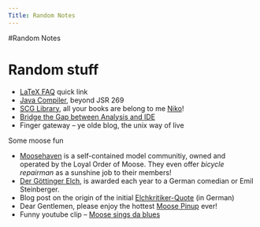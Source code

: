 ```yaml
---
Title: Random Notes
---
```

#Random Notes
# Random stuff


-  [LaTeX FAQ](%base_url%/wiki/faq/latex) quick link
-  [Java Compiler](%base_url%/wiki/alumni/adriankuhn/javacompiler), beyond JSR 269
-  [SCG Library](%base_url%/wiki/scglibrary), all your books are belong to me [Niko](%base_url%/staff/Schwarz)!
-  [Bridge the Gap between Analysis and IDE](http://c2.com/w4/epride/wiki.cgi?BridgeTheGapBetweenAnalysisAndIde)
-  Finger gateway &ndash; ye olde blog, the unix way of live

Some moose fun


-  [Moosehaven](http://www.spectrumdata.com/moose/havenbrochure.html) is a self-contained model communitiy, owned and operated by the Loyal Order of Moose. They even offer <i>bicycle repairman</i> as a sunshine job to their members!
-  [Der Göttinger Elch](%base_url%/), is awarded each year to a German comedian or Emil Steinberger.
-  Blog post on the origin of the initial [Elchkritiker-Quote](http://www.echolog.de/elchkritik/die_kritiker_der_elche.shtml) (in German)
-  Dear Gentlemen, please enjoy the hottest [Moose Pinup](http://community.livejournal.com/vintagephoto/1636656.html) ever!
-  Funny youtube clip &ndash; [Moose sings da blues](http://www.youtube.com/watch?v=5_wqvGVhYxk)
